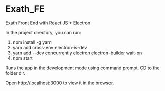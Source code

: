 # Exath_FE
Exath Front End with React JS + Electron

In the project directory, you can run:

1. npm install -g yarn
1. yarn add cross-env electron-is-dev
3. yarn add --dev concurrently electron electron-builder wait-on 
4. npm start

Runs the app in the development mode using command prompt.
CD to the folder dir.

Open http://localhost:3000 to view it in the browser.

